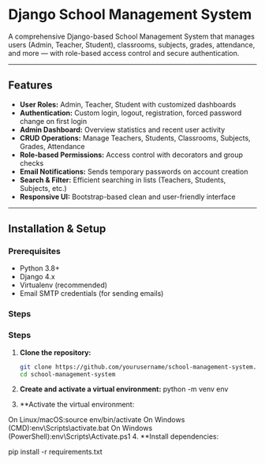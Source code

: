 # Django School Management System

A comprehensive Django-based School Management System that manages users (Admin, Teacher, Student), classrooms, subjects, grades, attendance, and more — with role-based access control and secure authentication.

---

## Features

- **User Roles:** Admin, Teacher, Student with customized dashboards
- **Authentication:** Custom login, logout, registration, forced password change on first login
- **Admin Dashboard:** Overview statistics and recent user activity
- **CRUD Operations:** Manage Teachers, Students, Classrooms, Subjects, Grades, Attendance
- **Role-based Permissions:** Access control with decorators and group checks
- **Email Notifications:** Sends temporary passwords on account creation
- **Search & Filter:** Efficient searching in lists (Teachers, Students, Subjects, etc.)
- **Responsive UI:** Bootstrap-based clean and user-friendly interface

---

## Installation & Setup

### Prerequisites

- Python 3.8+
- Django 4.x
- Virtualenv (recommended)
- Email SMTP credentials (for sending emails)

### Steps

### Steps

1. **Clone the repository:**

   ```bash
   git clone https://github.com/yourusername/school-management-system.git
   cd school-management-system
2. **Create and activate a virtual environment:**
   python -m venv env
3. **Activate the virtual environment:

On Linux/macOS:source env/bin/activate
On Windows (CMD):env\Scripts\activate.bat
On Windows (PowerShell):env\Scripts\Activate.ps1
4. **Install dependencies:

pip install -r requirements.txt

